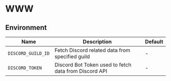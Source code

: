 # WWW


## Environment

| Name               | Description                                           | Default |
|--------------------|-------------------------------------------------------|---------|
| `DISCORD_GUILD_ID` | Fetch Discord related data from specified guild       | -       |
| `DISCORD_TOKEN`    | Discord Bot Token used to fetch data from Discord API | -       |

